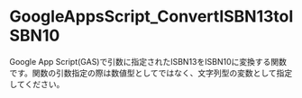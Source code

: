 # GoogleAppsScript_ConvertISBN13toISBN10
Google App Script(GAS)で引数に指定されたISBN13をISBN10に変換する関数です。関数の引数指定の際は数値型としてではなく、文字列型の変数として指定してください。
